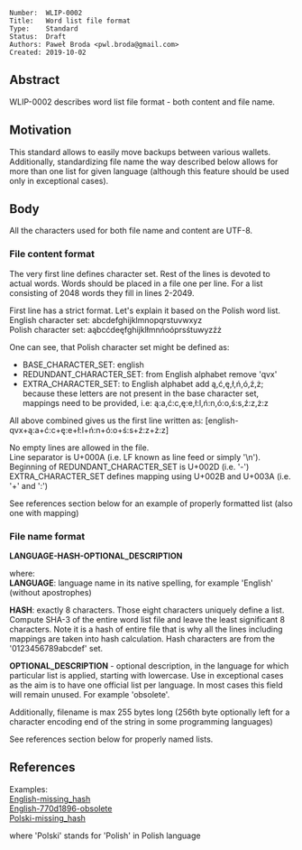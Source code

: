 ```
Number:  WLIP-0002
Title:   Word list file format
Type:    Standard
Status:  Draft
Authors: Paweł Broda <pwl.broda@gmail.com>
Created: 2019-10-02
```

## Abstract

WLIP-0002 describes word list file format - both content and file name.

## Motivation

This standard allows to easily move backups between various wallets. Additionally, standardizing file name the way described below
allows for more than one list for given language (although this feature should be used only in exceptional cases). 

## Body

All the characters used for both file name and content are UTF-8.

### File content format
The very first line defines character set.
Rest of the lines is devoted to actual words. Words should be placed in a file one per line.
For a list consisting of 2048 words they fill in lines 2-2049.

First line has a strict format. Let's explain it based on the Polish word list.  
English character set: abcdefghijklmnopqrstuvwxyz  
Polish character set: aąbcćdeęfghijklłmnńoóprsśtuwyzźż  

One can see, that Polish character set might be defined as:
- BASE_CHARACTER_SET: english
- REDUNDANT_CHARACTER_SET: from English alphabet remove 'qvx'
- EXTRA_CHARACTER_SET: to English alphabet add ą,ć,ę,ł,ń,ó,ź,ż; because these letters are not present in the base
character set, mappings need to be provided, i.e: ą:a,ć:c,ę:e,ł:l,ń:n,ó:o,ś:s,ź:z,ż:z

All above combined gives us the first line written as:
[english-qvx+ą:a+ć:c+ę:e+ł:l+ń:n+ó:o+ś:s+ź:z+ż:z]

No empty lines are allowed in the file.  
Line separator is U+000A (i.e. LF known as line feed or simply '\n').  
Beginning of REDUNDANT_CHARACTER_SET is U+002D (i.e. '-')  
EXTRA_CHARACTER_SET defines mapping using U+002B and U+003A (i.e. '+' and ':')  

See references section below for an example of properly formatted list (also one with mapping)

### File name format
**LANGUAGE-HASH-OPTIONAL_DESCRIPTION**

where:  
**LANGUAGE**: language name in its native spelling, for example 'English' (without apostrophes)

**HASH**: exactly 8 characters. Those eight characters uniquely define a list. Compute SHA-3 of the entire word list
file and leave the least significant 8 characters. Note it is a hash of entire file that is why all the lines
including mappings are taken into hash calculation. Hash characters are from the '0123456789abcdef' set.

**OPTIONAL_DESCRIPTION** - optional description, in the language for which particular list is applied, starting with lowercase.
Use in exceptional cases as the aim is to have one official list per language. In most cases this field will remain unused. For example 'obsolete'.
 
Additionally, filename is max 255 bytes long (256th byte optionally left for a character encoding end of the string in some programming languages)

See references section below for properly named lists.

## References
Examples:  
[English-missing_hash](wlip-0003/english-missing_hash)  
[English-770d1896-obsolete](wlip-0003/english-770d1896-obsolete)  
[Polski-missing_hash](wlip-0003/polski-missing_hash)  

where 'Polski' stands for 'Polish' in Polish language
